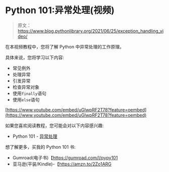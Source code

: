 # Python 101:异常处理(视频)

> 原文：<https://www.blog.pythonlibrary.org/2021/06/25/exception_handling_video/>

在本视频教程中，您将了解 Python 中异常处理的工作原理。

具体来说，您将学习以下内容:

*   常见例外
*   处理异常
*   引发异常
*   检查异常对象
*   使用`finally`语句
*   使用`else`语句

[https://www.youtube.com/embed/uGIwpRF2T78?feature=oembed](https://www.youtube.com/embed/uGIwpRF2T78?feature=oembed)

如果您喜欢阅读教程，您可能会对以下内容感兴趣:

*   Python 101 - [异常处理](https://www.blog.pythonlibrary.org/2020/06/17/python-101-exception-handling-2/)

想了解更多，买我的 Python 101 书:

*   Gumroad(电子书)【https://gumroad.com/l/pypy101 
*   亚马逊(平装/Kindle)-【https://amzn.to/2Zo1ARG 